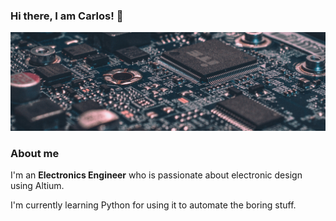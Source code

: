 ### Hi there, I am Carlos! :wave:

![PCB for profile](https://github.com/PatrickAngel0208/PatrickAngel0208/blob/master/profile_image.jpg?raw=true)


### About me 

I'm an **Electronics Engineer** who is passionate about electronic design using Altium. 

I'm currently learning Python for using it to automate the boring stuff. 
